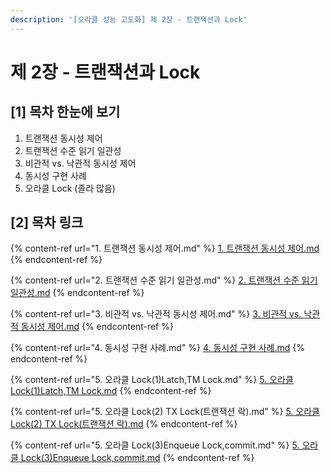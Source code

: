 ```yaml
---
description: '[오라클 성능 고도화] 제 2장 - 트랜잭션과 Lock'
---
```


# 제 2장 - 트랜잭션과 Lock

## \[1] 목차 한눈에 보기

1. 트랜잭션 동시성 제어
2. 트랜잭션 수준 읽기 일관성
3. 비관적 vs. 낙관적 동시성 제어
4. 동시성 구현 사례
5. 오라클 Lock (졸라 많음)

## \[2] 목차 링크

{% content-ref url="1. 트랜잭션 동시성 제어.md" %}
[1. 트랜잭션 동시성 제어.md](<1. 트랜잭션 동시성 제어.md>)
{% endcontent-ref %}

{% content-ref url="2. 트랜잭션 수준 읽기 일관성.md" %}
[2. 트랜잭션 수준 읽기 일관성.md](<2. 트랜잭션 수준 읽기 일관성.md>)
{% endcontent-ref %}

{% content-ref url="3. 비관적 vs. 낙관적 동시성 제어.md" %}
[3. 비관적 vs. 낙관적 동시성 제어.md](<3. 비관적 vs. 낙관적 동시성 제어.md>)
{% endcontent-ref %}

{% content-ref url="4. 동시성 구현 사례.md" %}
[4. 동시성 구현 사례.md](<4. 동시성 구현 사례.md>)
{% endcontent-ref %}

{% content-ref url="5. 오라클 Lock(1)Latch,TM Lock.md" %}
[5. 오라클 Lock(1)Latch,TM Lock.md](<5. 오라클 Lock(1)Latch,TM Lock.md>)
{% endcontent-ref %}

{% content-ref url="5. 오라클 Lock(2) TX Lock(트랜잭션 락).md" %}
[5. 오라클 Lock(2) TX Lock(트랜잭션 락).md](<5. 오라클 Lock(2) TX Lock(트랜잭션 락).md>)
{% endcontent-ref %}

{% content-ref url="5. 오라클 Lock(3)Enqueue Lock,commit.md" %}
[5. 오라클 Lock(3)Enqueue Lock,commit.md](<5. 오라클 Lock(3)Enqueue Lock,commit.md>)
{% endcontent-ref %}
